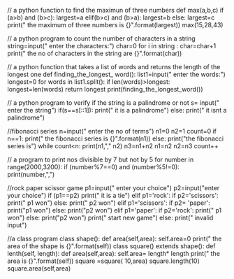 // a python function to find the maximun of three numbers
def max(a,b,c)
if (a>b) and (b>c):
largest=a
elif(b>c) and (b>a):
largest=b
else:
largest=c
print(" the maximum of three numbers is {}".format(largest))
max(15,28,43)


// a python program to count the number of characters in a string
string=input(" enter the characters:")
char=0
for i in string :
char=char+1
print(" the no of characters in the string are {}".format(char))


// a python function that takes a list of words and returns the length of the longest one
def finding_the_longest_ word():
list1=input(" enter the words:")
longest=0
for words in list1.split():
if len(words)>longest:
longest=len(words)
return longest
print(finding_the_longest_word())


// a python program to verify if the string is a palindrome or not
s= input(" enter the string")
if(s==s[::1]):
print(" it is a palindrome")
else:
print(" it isnt a palindrome")


//fibonacci series
n=input(" enter the no of terms")
n1=0
n2=1
count=0
if n==1:
print(" the fibonacci series is {}".format(n1))
else:
print("the fibonacci series is")
while count<n:
print(n1,"," n2)
n3=n1+n2
n1=n2
n2=n3
count++


// a program to print nos divisible by 7 but not by 5
for number in range(2000,3200):
if (number%7==0) and (number%5!=0):
print(number,",")


//rock paper scissor game
p1=input(" enter your choice")
p2=input("enter your choice")
if (p1==p2)
 print(" it is a tie")
elif p1='rock':
 if p2='scissors':
 print(" p1 won")
 else:
 print(" p2 won")
elif p1='scissors':
 if p2= 'paper':
 print("p1 won")
 else:
 print("p2 won")
elif p1='paper':
 if p2='rock':
 print(" p1 won")
 else:
 print("p2 won")
 print(" start new game")
else: 
print(" invalid input")
 
 
 //a class program
 class shape():
 def area(self,area):
 self.area=0
 print(" the area of the shape is {}".format(self))
 class square() extends shape():
 def lenth(self, length):
 def area(self,area):
 self.area= length* length
 print(" the area is {}".format(self))
 square =square( 10,area)
 square.length(10)
 square.area(self,area)

 








